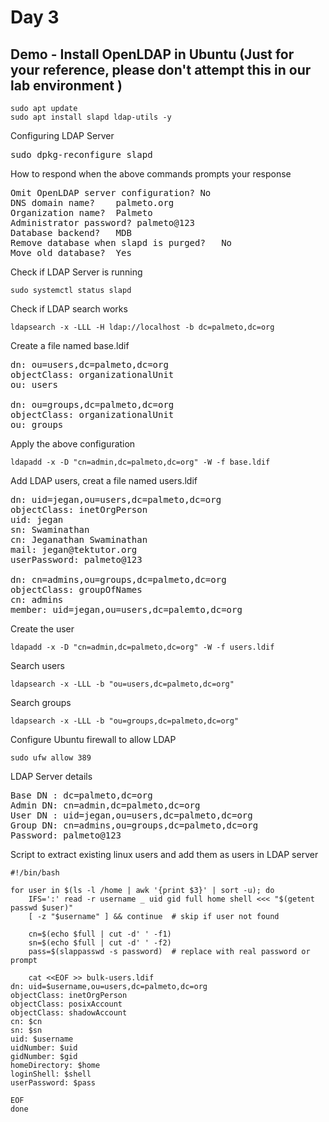 # Day 3

## Demo - Install OpenLDAP in Ubuntu (Just for your reference, please don't attempt this in our lab environment )
```
sudo apt update
sudo apt install slapd ldap-utils -y
```


Configuring LDAP Server
<pre>
sudo dpkg-reconfigure slapd  
</pre>

How to respond when the above commands prompts your response
<pre>
Omit OpenLDAP server configuration?	No
DNS domain name?	palmeto.org
Organization name?	Palmeto
Administrator password?	palmeto@123
Database backend?	MDB
Remove database when slapd is purged?	No
Move old database?	Yes
</pre>

Check if LDAP Server is running
```
sudo systemctl status slapd
```

Check if LDAP search works
```
ldapsearch -x -LLL -H ldap://localhost -b dc=palmeto,dc=org
```

Create a file named base.ldif
<pre>
dn: ou=users,dc=palmeto,dc=org
objectClass: organizationalUnit
ou: users

dn: ou=groups,dc=palmeto,dc=org
objectClass: organizationalUnit
ou: groups  
</pre>

Apply the above configuration
```
ldapadd -x -D "cn=admin,dc=palmeto,dc=org" -W -f base.ldif
```

Add LDAP users, creat a file named users.ldif
<pre>
dn: uid=jegan,ou=users,dc=palmeto,dc=org
objectClass: inetOrgPerson
uid: jegan
sn: Swaminathan
cn: Jeganathan Swaminathan
mail: jegan@tektutor.org
userPassword: palmeto@123

dn: cn=admins,ou=groups,dc=palmeto,dc=org
objectClass: groupOfNames
cn: admins
member: uid=jegan,ou=users,dc=palemto,dc=org  
</pre>

Create the user
```
ldapadd -x -D "cn=admin,dc=palmeto,dc=org" -W -f users.ldif
```

Search users
```
ldapsearch -x -LLL -b "ou=users,dc=palmeto,dc=org"
```

Search groups
```
ldapsearch -x -LLL -b "ou=groups,dc=palmeto,dc=org"
```

Configure Ubuntu firewall to allow LDAP
```
sudo ufw allow 389
```

LDAP Server details
<pre>
Base DN : dc=palmeto,dc=org
Admin DN: cn=admin,dc=palmeto,dc=org
User DN	: uid=jegan,ou=users,dc=palmeto,dc=org
Group DN: cn=admins,ou=groups,dc=palmeto,dc=org
Password: palmeto@123
</pre>

Script to extract existing linux users and add them as users in LDAP server
```
#!/bin/bash

for user in $(ls -l /home | awk '{print $3}' | sort -u); do
    IFS=':' read -r username _ uid gid full home shell <<< "$(getent passwd $user)"
    [ -z "$username" ] && continue  # skip if user not found

    cn=$(echo $full | cut -d' ' -f1)
    sn=$(echo $full | cut -d' ' -f2)
    pass=$(slappasswd -s password)  # replace with real password or prompt

    cat <<EOF >> bulk-users.ldif
dn: uid=$username,ou=users,dc=palmeto,dc=org
objectClass: inetOrgPerson
objectClass: posixAccount
objectClass: shadowAccount
cn: $cn
sn: $sn
uid: $username
uidNumber: $uid
gidNumber: $gid
homeDirectory: $home
loginShell: $shell
userPassword: $pass

EOF
done
```
